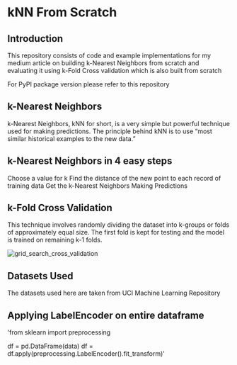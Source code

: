 # kNN From Scratch

## Introduction

This repository consists of code and example implementations for my medium article on building k-Nearest Neighbors from scratch and evaluating it using k-Fold Cross validation which is also built from scratch

For PyPI package version please refer to this repository

## k-Nearest Neighbors
k-Nearest Neighbors, kNN for short, is a very simple but powerful technique used for making predictions. The principle behind kNN is to use “most similar historical examples to the new data.”

## k-Nearest Neighbors in 4 easy steps
Choose a value for k
Find the distance of the new point to each record of training data
Get the k-Nearest Neighbors
Making Predictions
## k-Fold Cross Validation
This technique involves randomly dividing the dataset into k-groups or folds of approximately equal size. The first fold is kept for testing and the model is trained on remaining k-1 folds.

![grid_search_cross_validation](https://github.com/nikhilnaik789/iris-data-set/assets/141207725/15d763f4-808a-42db-b453-c1d7d05f62f7)

## Datasets Used
The datasets used here are taken from UCI Machine Learning Repository
## Applying LabelEncoder on entire dataframe
'from sklearn import preprocessing

df = pd.DataFrame(data)
df = df.apply(preprocessing.LabelEncoder().fit_transform)'


